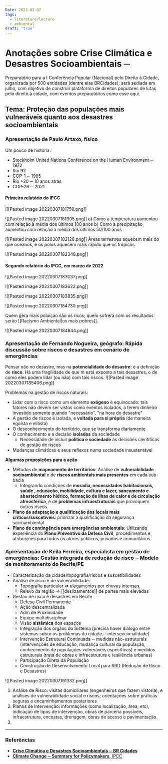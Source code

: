 ```yaml
---
Date: 2022-03-07
tags:
  - literature/lecture
  - ambiental
draft: 'true'
---
```

# Anotações sobre Crise Climática e Desastres Socioambientais  ─ 
Preparatório para a I Conferência Popular (Nacional) pelo Direito à Cidade, organizada por 500 entidades (dentre elas BRCidades); será sediada em julho, com objetivo de construir plataforma de direitos populares de lutas pelo direito à cidade, com eventos preparatórios como esse aqui. 

## Tema: Proteção das populações mais vulneráveis quanto aos desastres socioambientais 
### Apresentação de Paulo Artaxo, físico
Um pouco de história: 
* Stockholm United Nations Conference on the Human Environment ─ 1972
* Rio 92 
* COP-1 ─ 1995
* Rio +20 ─ 10 anos atrás
* COP-26  ─ 2021

#### Primeiro relatório do IPCC
![[Pasted image 20220307181759.png]]

![[Pasted image 20220307181905.png]]
a) Como a temperatura aumentou com relação à média dos últimos 100 anos
b) Como a precipitação aumentou com relação à média dos últimos 50/100 anos

![[Pasted image 20220307182128.png]]
Áreas terrestres aquecem mais do que oceanos, e os polos aquecem mais rápido que os trópicos.

![[Pasted image 20220307182348.png]]

#### Segundo relatório do IPCC, em março de 2022
![[Pasted image 20220307183037.png]]

![[Pasted image 20220307183622.png]]

![[Pasted image 20220307183835.png]]

![[Pasted image 20220307184730.png]]

Quem gera mais poluição são os ricos; quem sofrerá com os resultados serão [[Racismo Ambiental|os mais pobres]]. 

![[Pasted image 20220307184844.png]]


### Apresentação de Fernando Nogueira, geógrafo: Rápida discussão sobre riscos e desastres em cenário de emergências
Pensar não no desastre, mas na **potencialidade do desastre**: é a definição de **risco**. Há uma fragilidade de que m está exposto a tais desastres, e de como eles podem lidar (ou não) com tais riscos.
![[Pasted image 20220307185406.png]]

Problemas na gestão de riscos naturais:
* Lidar com o risco como um elemento **exógeno** é equivocado: tais fatores não devem ser vistos como eventos isolados, a terem dinheiro investido somente quando "necessário", "na hora do desastre"
* A gestão de riscos é isolada, e **voltada para si própria** (de maneira egoísta e elitista)
* O desconhecimento do território, que se transforma diariamente
* O conhecimento e a decisão **isolados** da sociedade
	* Necessidade de incluir **política e sociedade** às decisões científicas de gestão de riscos
* Mudanças climáticas e seus reflexos numa sociedade insustentável

**Algumas proposições para a ação**
* Métodos de **mapeamento de territórios**: Análise de **vulnerabilidade socioambiental** e de **riscos ambientais mais presentes** em cada sub-bacia
	* Integrando condições de **moradia, necessidades habitacionais, saúde , educação, mobilidade, cultura e lazer, saneamento e abastecimento hídrico, formação de ilhas de calor e de circulação atmosférica**, e de **problemas infraestruturais** que provoquem outros riscos
* **Plano de adaptação e qualificação dos locais mais críticos/suscetíveis**: priorizar a qualificação da segurança socioambiental
* **Plano de contingência para emergências ambientais**: Utilizando experiência do **Plano Preventivo da Defesa Civil**, procedimentos e atribuições para todos os atores públicos, privados e comunitários

### Apresentação de Keila Ferreira, especialista em gestão de emergências: Gestão integrada de redução de risco ─ Modelo de monitoramento do Recife/PE
* Caracterização da cidade/topografia/riscos e suscetibilidades
* Análise de risco e de vulnerabilidade: 
	* Topografia particular => alagamentos por chuvas intensas
	* Relevo da região => [[deslizamentos]] de partes mais elevadas
* Gestão de risco e desastres em Recife
	* Defesa Civil Permanente
	* Ação descentralizada
	* Adm de Proximidade
	* Equipe multidisciplinar
	* Visão **sistêmica** dos espaços
	* Integração dos órgãos do Sistema (precisa haver diálogo entre sistemas sobre os problemas da cidade ─ interseccionalidade)
	* Intervenção Estrutural Continuada ─ medidas não-estruturais (intervenções de educação, mudança cultural da população, conhecimento de populações vulneráveis específicas) e medidas estruturais (trata de obras e infraestrutura e resiliência urbanas)
	* Participação Direta da População
	* Construção de Desenvolvimento Local para RRD (Redução de Risco e Desastres)

![[Pasted image 20220307191332.png]]

1. Análise de Risco: visitas domiciliares (engenheiros que fazem vistoria), e análises de vulnerabilidade social e riscos; orientações sobre práticas seguras e encaminhamentos posteriores
2. Planos de Intervenção: informações (como localização, área, etc), indicação de tipos de intervenção, obras de parceria possíveis, infraestrutura, encostas, drenagem, obras de acesso e pavimentação.
3. 


---
### Referências
- [**Crise Climática e Desastres Socioambientais ─ BR Cidades**](https://www.youtube.com/watch?v=5ddA20PURao)
- [**Climate Change ─ Summary for Policymakers**, IPCC](https://report.ipcc.ch/ar6wg2/pdf/IPCC_AR6_WGII_SummaryForPolicymakers.pdf)